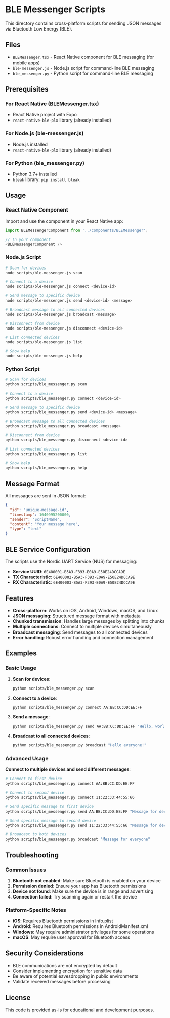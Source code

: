 # BLE Messenger Scripts

This directory contains cross-platform scripts for sending JSON messages via Bluetooth Low Energy (BLE).

## Files

- `BLEMessenger.tsx` - React Native component for BLE messaging (for mobile apps)
- `ble-messenger.js` - Node.js script for command-line BLE messaging
- `ble_messenger.py` - Python script for command-line BLE messaging

## Prerequisites

### For React Native (BLEMessenger.tsx)
- React Native project with Expo
- `react-native-ble-plx` library (already installed)

### For Node.js (ble-messenger.js)
- Node.js installed
- `react-native-ble-plx` library (already installed)

### For Python (ble_messenger.py)
- Python 3.7+ installed
- `bleak` library: `pip install bleak`

## Usage

### React Native Component

Import and use the component in your React Native app:

```typescript
import BLEMessengerComponent from '../components/BLEMessenger';

// In your component
<BLEMessengerComponent />
```

### Node.js Script

```bash
# Scan for devices
node scripts/ble-messenger.js scan

# Connect to a device
node scripts/ble-messenger.js connect <device-id>

# Send message to specific device
node scripts/ble-messenger.js send <device-id> <message>

# Broadcast message to all connected devices
node scripts/ble-messenger.js broadcast <message>

# Disconnect from device
node scripts/ble-messenger.js disconnect <device-id>

# List connected devices
node scripts/ble-messenger.js list

# Show help
node scripts/ble-messenger.js help
```

### Python Script

```bash
# Scan for devices
python scripts/ble_messenger.py scan

# Connect to a device
python scripts/ble_messenger.py connect <device-id>

# Send message to specific device
python scripts/ble_messenger.py send <device-id> <message>

# Broadcast message to all connected devices
python scripts/ble_messenger.py broadcast <message>

# Disconnect from device
python scripts/ble_messenger.py disconnect <device-id>

# List connected devices
python scripts/ble_messenger.py list

# Show help
python scripts/ble_messenger.py help
```

## Message Format

All messages are sent in JSON format:

```json
{
  "id": "unique-message-id",
  "timestamp": 1640995200000,
  "sender": "ScriptName",
  "content": "Your message here",
  "type": "text"
}
```

## BLE Service Configuration

The scripts use the Nordic UART Service (NUS) for messaging:

- **Service UUID**: `6E400001-B5A3-F393-E0A9-E50E24DCCA9E`
- **TX Characteristic**: `6E400002-B5A3-F393-E0A9-E50E24DCCA9E`
- **RX Characteristic**: `6E400003-B5A3-F393-E0A9-E50E24DCCA9E`

## Features

- **Cross-platform**: Works on iOS, Android, Windows, macOS, and Linux
- **JSON messaging**: Structured message format with metadata
- **Chunked transmission**: Handles large messages by splitting into chunks
- **Multiple connections**: Connect to multiple devices simultaneously
- **Broadcast messaging**: Send messages to all connected devices
- **Error handling**: Robust error handling and connection management

## Examples

### Basic Usage

1. **Scan for devices**:
   ```bash
   python scripts/ble_messenger.py scan
   ```

2. **Connect to a device**:
   ```bash
   python scripts/ble_messenger.py connect AA:BB:CC:DD:EE:FF
   ```

3. **Send a message**:
   ```bash
   python scripts/ble_messenger.py send AA:BB:CC:DD:EE:FF "Hello, world!"
   ```

4. **Broadcast to all connected devices**:
   ```bash
   python scripts/ble_messenger.py broadcast "Hello everyone!"
   ```

### Advanced Usage

**Connect to multiple devices and send different messages**:

```bash
# Connect to first device
python scripts/ble_messenger.py connect AA:BB:CC:DD:EE:FF

# Connect to second device
python scripts/ble_messenger.py connect 11:22:33:44:55:66

# Send specific message to first device
python scripts/ble_messenger.py send AA:BB:CC:DD:EE:FF "Message for device 1"

# Send specific message to second device
python scripts/ble_messenger.py send 11:22:33:44:55:66 "Message for device 2"

# Broadcast to both devices
python scripts/ble_messenger.py broadcast "Message for everyone"
```

## Troubleshooting

### Common Issues

1. **Bluetooth not enabled**: Make sure Bluetooth is enabled on your device
2. **Permission denied**: Ensure your app has Bluetooth permissions
3. **Device not found**: Make sure the device is in range and advertising
4. **Connection failed**: Try scanning again or restart the device

### Platform-Specific Notes

- **iOS**: Requires Bluetooth permissions in Info.plist
- **Android**: Requires Bluetooth permissions in AndroidManifest.xml
- **Windows**: May require administrator privileges for some operations
- **macOS**: May require user approval for Bluetooth access

## Security Considerations

- BLE communications are not encrypted by default
- Consider implementing encryption for sensitive data
- Be aware of potential eavesdropping in public environments
- Validate received messages before processing

## License

This code is provided as-is for educational and development purposes. 
